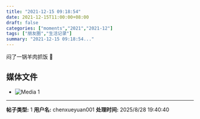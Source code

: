 ```yaml
---
title: "2021-12-15 09:18:54"
date: 2021-12-15T11:00:00+08:00
draft: false
categories: ["moments","2021","2021-12"]
tags: ["朋友圈","生活记录"]
summary: "2021-12-15 09:18:54..."
---
```


闷了一锅羊肉抓饭 🥰

## 媒体文件

- ![Media 1](/Moments/photos/2021-12-15/202112150918540.jpg)

---

**帖子类型:** 1
**用户名:** chenxueyuan001
**处理时间:** 2025/8/28 19:40:40